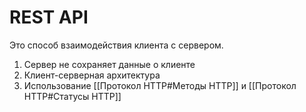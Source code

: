 # REST API
Это способ взаимодействия клиента с сервером.
1. Сервер не сохраняет данные о клиенте
2. Клиент-серверная архитектура
3. Использование [[Протокол HTTP#Методы HTTP]] и [[Протокол HTTP#Статусы HTTP]]